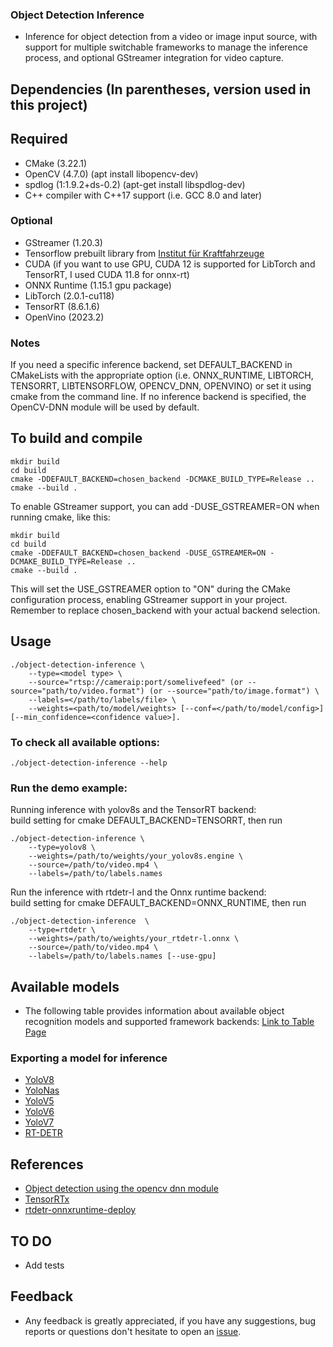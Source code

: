 ### Object Detection Inference
* Inference for object detection from a video or image input source, with support for multiple switchable frameworks to manage the inference process, and optional GStreamer integration for video capture.
## Dependencies (In parentheses, version used in this project)
## Required
* CMake (3.22.1)
* OpenCV (4.7.0) (apt install libopencv-dev)
* spdlog (1:1.9.2+ds-0.2) (apt-get install libspdlog-dev)
* C++ compiler with C++17 support (i.e. GCC 8.0 and later)
### Optional 
* GStreamer (1.20.3) 
* Tensorflow prebuilt library from [Institut für Kraftfahrzeuge](https://github.com/ika-rwth-aachen/libtensorflow_cc)
* CUDA (if you want to use GPU, CUDA 12 is supported for LibTorch and TensorRT, I used CUDA 11.8 for onnx-rt)
* ONNX Runtime (1.15.1 gpu package)
* LibTorch (2.0.1-cu118)
* TensorRT (8.6.1.6)
* OpenVino (2023.2) 
### Notes
 If you need a specific inference backend, set DEFAULT_BACKEND in CMakeLists with the appropriate option (i.e. ONNX_RUNTIME, LIBTORCH, TENSORRT, LIBTENSORFLOW, OPENCV_DNN, OPENVINO) or set it using cmake from the command line. If no inference backend is specified, the OpenCV-DNN module will be used by default. 


## To build and compile  
```
mkdir build
cd build
cmake -DDEFAULT_BACKEND=chosen_backend -DCMAKE_BUILD_TYPE=Release ..
cmake --build .
```

To enable GStreamer support, you can add -DUSE_GSTREAMER=ON when running cmake, like this:
```
mkdir build
cd build
cmake -DDEFAULT_BACKEND=chosen_backend -DUSE_GSTREAMER=ON -DCMAKE_BUILD_TYPE=Release ..
cmake --build .
```

This will set the USE_GSTREAMER option to "ON" during the CMake configuration process, enabling GStreamer support in your project.  
Remember to replace chosen_backend with your actual backend selection.


## Usage
```
./object-detection-inference \
    --type=<model type> \
    --source="rtsp://cameraip:port/somelivefeed" (or --source="path/to/video.format") (or --source="path/to/image.format") \
    --labels=</path/to/labels/file> \
    --weights=<path/to/model/weights> [--conf=</path/to/model/config>] [--min_confidence=<confidence value>].
``` 
### To check all available options:
```
./object-detection-inference --help
```
### Run the demo example:
Running inference with yolov8s and the TensorRT backend:  
build setting for cmake DEFAULT_BACKEND=TENSORRT, then run
```
./object-detection-inference \
    --type=yolov8 \
    --weights=/path/to/weights/your_yolov8s.engine \
    --source=/path/to/video.mp4 \
    --labels=/path/to/labels.names
```

Run the inference with rtdetr-l and the Onnx runtime backend:  
build setting for cmake DEFAULT_BACKEND=ONNX_RUNTIME, then run
```
./object-detection-inference  \
    --type=rtdetr \
    --weights=/path/to/weights/your_rtdetr-l.onnx \
    --source=/path/to/video.mp4 \
    --labels=/path/to/labels.names [--use-gpu]
```

## Available models

* The following table provides information about available object recognition models and supported framework backends: 
[Link to Table Page](docs/TablePage.md#table-of-models)


 ### Exporting a model for inference
* [YoloV8](docs/ExportInstructions.md#yolov8)
* [YoloNas](docs/ExportInstructions.md#yolonas)
* [YoloV5](docs/ExportInstructions.md#yolov5)
* [YoloV6](docs/ExportInstructions.md#yolov6)
* [YoloV7](docs/ExportInstructions.md#yolov7)
* [RT-DETR](docs/ExportInstructions.md#RT-DETR)

## References
* [Object detection using the opencv dnn module](https://github.com/opencv/opencv/blob/master/samples/dnn/object_detection.cpp)
* [TensorRTx](https://github.com/wang-xinyu/tensorrtx)
* [rtdetr-onnxruntime-deploy](https://github.com/CVHub520/rtdetr-onnxruntime-deploy)

## TO DO
- Add tests

## Feedback
- Any feedback is greatly appreciated, if you have any suggestions, bug reports or questions don't hesitate to open an [issue](https://github.com/olibartfast/object-detection-inference/issues).
